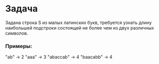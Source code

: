Задача
============
Задана строка S из малых латинских букв, требуется узнать длину наибольшей подстроки состоящей не более чем из двух различных символов.

### Примеры:
"ab" -> 2
"aaa" -> 3
"abaccab" -> 4
"baacabb" -> 4
